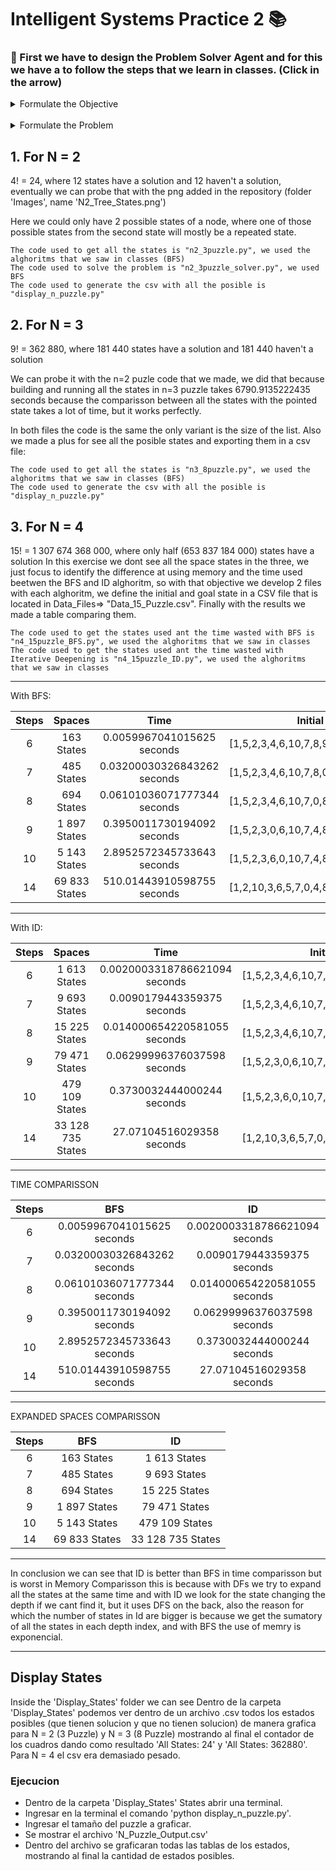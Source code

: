 # Intelligent Systems Practice 2 📚

### 📕 First we have to design the Problem Solver Agent and for this we have a to follow the steps that we learn in classes. (Click in the arrow)


<details>
  <summary>Formulate the Objective</summary>

  	- The first box must be empty.
    - The rest of the boxes must be sorted ascending.

</details>

<br />


<details>
  <summary>Formulate the Problem</summary>

  	- Initial State
		(Messy)
		
	- Objective State
		(Sorted)
		
	- Actions
		Move boxes up down, left right it it's possible.
		
	- Funcion de Transicion
		TR(Current_State,(
		Move Left to Empty, 
		Move Up to Empty,
		Move Right to Empty, 
		Move Down to Empty
		)) -> Succesor_State
		
	- Objective Test
		Check thath the current state equals the goal state

	- Cost of the route
			1

</details>

## 1. For N = 2

4! = 24, where 12 states have a solution and 12 haven't a solution, eventually we can probe that with the png added in the repository (folder 'Images', name 'N2_Tree_States.png') 

Here we could only have 2 possible states of a node, where one of those possible states from the second state will mostly be a repeated state.

	The code used to get all the states is "n2_3puzzle.py", we used the alghoritms that we saw in classes (BFS)
	The code used to solve the problem is "n2_3puzzle_solver.py", we used BFS
	The code used to generate the csv with all the posible is "display_n_puzzle.py"

## 2. For N = 3

9! = 362 880, where 181 440 states have a solution and 181 440 haven't a solution 

We can probe it with the n=2 puzle code that we made, we did that because building and running all the states in n=3 puzzle takes 6790.9135222435 seconds because the comparisson between all the states with the pointed state takes a lot of time, but it works perfectly. 

In both files the code is the same the only variant is the size of the list. Also we made a plus for see all the posible states and exporting them in a csv file:

	The code used to get all the states is "n3_8puzzle.py", we used the alghoritms that we saw in classes (BFS)
	The code used to generate the csv with all the posible is "display_n_puzzle.py"

## 3. For N = 4

15! = 1 307 674 368 000, where only half (653 837 184 000) states have a solution
	In this exercise we dont see all the space states in the three, we just focus to identify the difference at using memory and the time used  beetwen the BFS and ID alghoritm, so with that objective we develop 2 files with each alghoritm, we define the initial and goal state in a CSV file that is located in Data_Files=> "Data_15_Puzzle.csv". Finally with the results we made a table comparing them.


	The code used to get the states used ant the time wasted with BFS is "n4_15puzzle_BFS.py", we used the alghoritms that we saw in classes
	The code used to get the states used ant the time wasted with Iterative Deepening is "n4_15puzzle_ID.py", we used the alghoritms that we saw in classes


---

With BFS:

Steps | Spaces | Time | Initial State
:---: | :---: | :---: | :---:
6 |  163 States | 0.0059967041015625 seconds | [1,5,2,3,4,6,10,7,8,9,14,11,12,0,13,15]
7 |  485 States | 0.03200030326843262 seconds | [1,5,2,3,4,6,10,7,8,0,14,11,12,9,13,15]
8 |  694 States | 0.06101036071777344 seconds | [1,5,2,3,4,6,10,7,0,8,14,11,12,9,13,15]
9 |  1 897 States | 0.3950011730194092 seconds | [1,5,2,3,0,6,10,7,4,8,14,11,12,9,13,15]
10 |  5 143 States | 2.8952572345733643 seconds | [1,5,2,3,6,0,10,7,4,8,14,11,12,9,13,15]
14 | 69 833 States | 510.01443910598755 seconds | [1,2,10,3,6,5,7,0,4,8,14,11,12,9,13,15]

--- 

With ID:

Steps | Spaces | Time | Initial State
:---: | :---: | :---: | :---:
6 |  1 613 States | 0.0020003318786621094 seconds | [1,5,2,3,4,6,10,7,8,9,14,11,12,0,13,15]
7 |  9 693 States | 0.0090179443359375 seconds | [1,5,2,3,4,6,10,7,8,0,14,11,12,9,13,15]
8 |  15 225 States | 0.014000654220581055 seconds | [1,5,2,3,4,6,10,7,0,8,14,11,12,9,13,15]
9 |  79 471 States | 0.06299996376037598 seconds | [1,5,2,3,0,6,10,7,4,8,14,11,12,9,13,15]
10 |  479 109 States | 0.3730032444000244 seconds | [1,5,2,3,6,0,10,7,4,8,14,11,12,9,13,15]
14 |  33 128 735 States | 27.07104516029358 seconds | [1,2,10,3,6,5,7,0,4,8,14,11,12,9,13,15]

--- 

TIME COMPARISSON  

Steps |  BFS  | ID 
:---: | :---: | :---:
6 | 0.0059967041015625 seconds |  0.0020003318786621094 seconds
7 | 0.03200030326843262 seconds |  0.0090179443359375 seconds
8 | 0.06101036071777344 seconds |  0.014000654220581055 seconds
9 | 0.3950011730194092 seconds |  0.06299996376037598 seconds
10 | 2.8952572345733643 seconds |  0.3730032444000244 seconds
14 | 510.01443910598755 seconds | 27.07104516029358  seconds

---

EXPANDED SPACES COMPARISSON

Steps |  BFS  | ID 
:---: | :---: | :---:
6 | 163 States | 1 613 States
7 | 485 States | 9 693 States
8 | 694 States | 15 225 States
9 | 1 897 States | 79 471 States
10 | 5 143 States | 479 109 States
14 | 69 833 States | 33 128 735 States


---

In conclusion we can see that ID is better than BFS in time comparisson but is worst in Memory Comparisson this is because with DFs we try to expand all the states at the same time  and with ID we look for the state changing the depth if we cant find it, but it uses DFS on the back, also the reason for which the number of states in Id are bigger is because we get the sumatory of all the states in each depth index, and with BFS the use of memry is exponencial.


---
## Display States

Inside the 'Display_States' folder we can see 
Dentro de la carpeta 'Display_States' podemos ver dentro de un archivo .csv todos los estados posibles (que tienen solucion y que no tienen solucion) de manera grafica para N = 2 (3 Puzzle) y N = 3 (8 Puzzle) mostrando al final el contador de los cuadros dando como resultado 'All States: 24' y 'All States: 362880'.
Para N = 4 el csv era demasiado pesado.

### Ejecucion
- Dentro de la carpeta 'Display_States' States abrir una terminal.
- Ingresar en la terminal el comando 'python display_n_puzzle.py'.
- Ingresar el tamaño del puzzle a graficar.
- Se mostrar el archivo 'N_Puzzle_Output.csv' 
- Dentro del archivo se graficaran todas las tablas de los estados, mostrando al final la cantidad de estados posibles.




		

